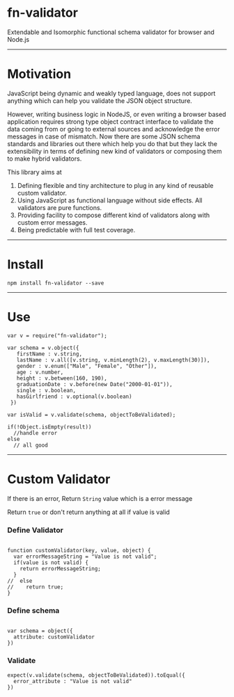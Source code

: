 # fn-validator
Extendable and Isomorphic functional schema validator for browser and Node.js

-------
# Motivation

JavaScript being dynamic and weakly typed language, does not support anything which can help you validate the JSON object structure.

However, writing business logic in NodeJS, or even writing a browser based application requires strong type object contract interface to validate the data coming from or going to external sources and acknowledge the error messages in case of mismatch.
Now there are some JSON schema standards and libraries out there which help you do that but they lack the extensibility in terms of defining new kind of validators or composing them to make hybrid validators.

This library aims at
1. Defining flexible and tiny architecture to plug in any kind of reusable custom validator.
2. Using JavaScript as functional language without side effects. All validators are pure functions.
3. Providing facility to compose different kind of validators along with custom error messages.
4. Being predictable with full test coverage.

--------
# Install

`npm install fn-validator --save`

--------
# Use


```
var v = require("fn-validator");

var schema = v.object({
   firstName : v.string,
   lastName : v.all([v.string, v.minLength(2), v.maxLength(30)]),
   gender : v.enum(["Male", "Female", "Other"]),
   age : v.number,
   height : v.between(160, 190),
   graduationDate : v.before(new Date("2000-01-01")),
   single : v.boolean,
   hasGirlfriend : v.optional(v.boolean)
 })

var isValid = v.validate(schema, objectToBeValidated);

if(!Object.isEmpty(result))
  //handle error
else
  // all good

```

-------

# Custom Validator


If there is an error, Return `String` value which is a error message

Return `true` or don't return anything at all if value is valid

### Define Validator

```

function customValidator(key, value, object) {
  var errorMessageString = "Value is not valid";
  if(value is not valid) {
    return errorMessageString;
  }
//  else
//    return true;
}

```

### Define schema

```

var schema = object({
  attribute: customValidator
})

```
### Validate

```
expect(v.validate(schema, objectToBeValidated)).toEqual({
  error_attribute : "Value is not valid"
})


```

